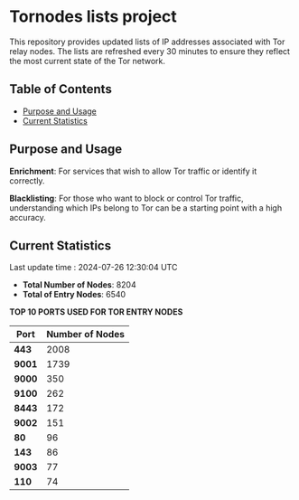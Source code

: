 # Tornodes lists project

This repository provides updated lists of IP addresses associated with Tor relay nodes. The lists are refreshed every 30 minutes to ensure they reflect the most current state of the Tor network.

## Table of Contents

- [Purpose and Usage](#purpose-and-usage)
- [Current Statistics](#current-statistics)


## Purpose and Usage

**Enrichment**: For services that wish to allow Tor traffic or identify it correctly.

**Blacklisting**: For those who want to block or control Tor traffic, understanding which IPs belong to Tor can be a starting point with a high accuracy.

## Current Statistics

Last update time : 2024-07-26 12:30:04 UTC

- **Total Number of Nodes**: 8204
- **Total of Entry Nodes**: 6540

**TOP 10 PORTS USED FOR TOR ENTRY NODES**

| **Port** | **Number of Nodes** |
|------|-----------------|
| **443**   | 2008  |
| **9001**   | 1739  |
| **9000**   | 350  |
| **9100**   | 262  |
| **8443**   | 172  |
| **9002**   | 151  |
| **80**   | 96  |
| **143**   | 86  |
| **9003**   | 77  |
| **110**   | 74  |

